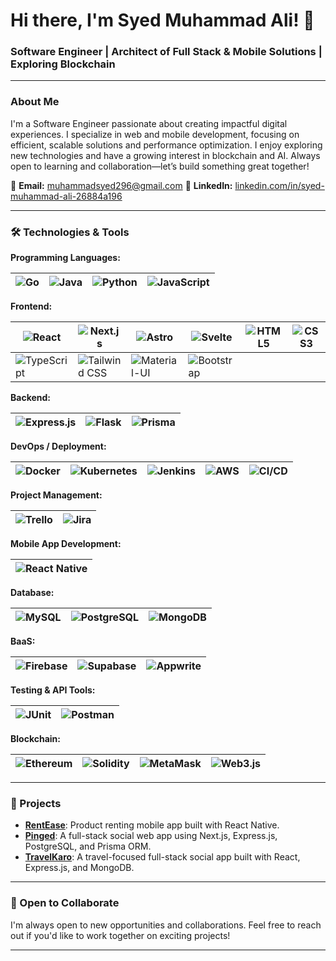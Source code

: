 # Hi there, I'm Syed Muhammad Ali! 👋

### Software Engineer | Architect of Full Stack & Mobile Solutions | Exploring Blockchain

---

### About Me

I'm a Software Engineer passionate about creating impactful digital experiences. I specialize in web and mobile development, focusing on efficient, scalable solutions and performance optimization. I enjoy exploring new technologies and have a growing interest in blockchain and AI. Always open to learning and collaboration—let’s build something great together!

📧 **Email:** muhammadsyed296@gmail.com 
🔗 **LinkedIn:** [linkedin.com/in/syed-muhammad-ali-26884a196](https://www.linkedin.com/in/syed-muhammad-ali-26884a196/)

---


### 🛠️ Technologies & Tools

**Programming Languages:**

| ![Go](https://img.shields.io/badge/-Go-00ADD8?logo=go&logoColor=white&style=flat-square) | ![Java](https://img.shields.io/badge/-Java-007396?logo=java&logoColor=white&style=flat-square) | ![Python](https://img.shields.io/badge/-Python-3776AB?logo=python&logoColor=white&style=flat-square) | ![JavaScript](https://img.shields.io/badge/-JavaScript-F7DF1E?logo=javascript&logoColor=black&style=flat-square) |
|---|---|---|---|

**Frontend:**

| ![React](https://img.shields.io/badge/-ReactJS-61DAFB?logo=react&logoColor=white&style=flat-square) | ![Next.js](https://img.shields.io/badge/-Next.js-000000?logo=nextdotjs&logoColor=white&style=flat-square) | ![Astro](https://img.shields.io/badge/-Astro-000000?logo=astro&logoColor=white&style=flat-square) | ![Svelte](https://img.shields.io/badge/-Svelte-FF3E00?logo=svelte&logoColor=white&style=flat-square) | ![HTML5](https://img.shields.io/badge/-HTML5-E34F26?logo=html5&logoColor=white&style=flat-square) | ![CSS3](https://img.shields.io/badge/-CSS3-1572B6?logo=css3&logoColor=white&style=flat-square) |
|---|---|---|---|---|---|
| ![TypeScript](https://img.shields.io/badge/-TypeScript-3178C6?logo=typescript&logoColor=white&style=flat-square) | ![Tailwind CSS](https://img.shields.io/badge/-Tailwind%20CSS-38B2AC?logo=tailwindcss&logoColor=white&style=flat-square) | ![Material-UI](https://img.shields.io/badge/-Material--UI-0081CB?logo=material-ui&logoColor=white&style=flat-square) | ![Bootstrap](https://img.shields.io/badge/-Bootstrap-563D7C?logo=bootstrap&logoColor=white&style=flat-square) |  |  |

**Backend:**

| ![Express.js](https://img.shields.io/badge/-Express.js-000000?logo=express&logoColor=white&style=flat-square) | ![Flask](https://img.shields.io/badge/-Flask-000000?logo=flask&logoColor=white&style=flat-square) | ![Prisma](https://img.shields.io/badge/-Prisma-2D3748?logo=prisma&logoColor=white&style=flat-square) |
|---|---|---|

**DevOps / Deployment:**

| ![Docker](https://img.shields.io/badge/-Docker-2496ED?logo=docker&logoColor=white&style=flat-square) | ![Kubernetes](https://img.shields.io/badge/-Kubernetes-326CE5?logo=kubernetes&logoColor=white&style=flat-square) | ![Jenkins](https://img.shields.io/badge/-Jenkins-D24939?logo=jenkins&logoColor=white&style=flat-square) | ![AWS](https://img.shields.io/badge/-AWS-232F3E?logo=amazonaws&logoColor=white&style=flat-square) | ![CI/CD](https://img.shields.io/badge/-CI%2FCD-0A0A0A?logo=githubactions&logoColor=white&style=flat-square) |
|---|---|---|---|---|

**Project Management:**

| ![Trello](https://img.shields.io/badge/-Trello-0052CC?logo=trello&logoColor=white&style=flat-square) | ![Jira](https://img.shields.io/badge/-Jira-0052CC?logo=jira&logoColor=white&style=flat-square) |
|---|---|

**Mobile App Development:**

| ![React Native](https://img.shields.io/badge/-React%20Native-61DAFB?logo=react&logoColor=white&style=flat-square) |
|---|

**Database:**

| ![MySQL](https://img.shields.io/badge/-MySQL-4479A1?logo=mysql&logoColor=white&style=flat-square) | ![PostgreSQL](https://img.shields.io/badge/-PostgreSQL-336791?logo=postgresql&logoColor=white&style=flat-square) | ![MongoDB](https://img.shields.io/badge/-MongoDB-47A248?logo=mongodb&logoColor=white&style=flat-square) |
|---|---|---|

**BaaS:**

| ![Firebase](https://img.shields.io/badge/-Firebase-FFCA28?logo=firebase&logoColor=white&style=flat-square) | ![Supabase](https://img.shields.io/badge/-Supabase-3ECF8E?logo=supabase&logoColor=white&style=flat-square) | ![Appwrite](https://img.shields.io/badge/-Appwrite-F02E65?logo=appwrite&logoColor=white&style=flat-square) |
|---|---|---|

**Testing & API Tools:**

| ![JUnit](https://img.shields.io/badge/-JUnit-25A162?logo=junit5&logoColor=white&style=flat-square) | ![Postman](https://img.shields.io/badge/-Postman-FF6C37?logo=postman&logoColor=white&style=flat-square) |
|---|---|

**Blockchain:**

| ![Ethereum](https://img.shields.io/badge/-Ethereum-3C3C3D?logo=ethereum&logoColor=white&style=flat-square) | ![Solidity](https://img.shields.io/badge/-Solidity-363636?logo=solidity&logoColor=white&style=flat-square) | ![MetaMask](https://img.shields.io/badge/-MetaMask-F6851B?logo=metamask&logoColor=white&style=flat-square) | ![Web3.js](https://img.shields.io/badge/-Web3.js-F16822?logo=web3dotjs&logoColor=white&style=flat-square) |
|---|---|---|---|

---

### 📂 Projects

- [**RentEase**](https://github.com/muhammadSHOUKATSYED/rent-ease-3.6): Product renting mobile app built with React Native.
- [**Pinged**](https://github.com/muhammadSHOUKATSYED/pinged): A full-stack social web app using Next.js, Express.js, PostgreSQL, and Prisma ORM.
- [**TravelKaro**](https://github.com/muhammadSHOUKATSYED/travel-app): A travel-focused full-stack social app built with React, Express.js, and MongoDB.

---

### 🤝 Open to Collaborate

I'm always open to new opportunities and collaborations. Feel free to reach out if you'd like to work together on exciting projects!

---
